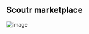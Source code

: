 ## Scoutr marketplace
![image](https://github.com/user-attachments/assets/c80355c8-77cf-4d51-90ea-129333f60ed5)

